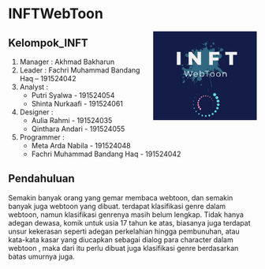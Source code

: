 # INFTWebToon

<img align="right" height="180" src="https://github.com/INFT/INFTWebToon/blob/master/LogoINFTWebToon.PNG?raw=true" />

## Kelompok_INFT

1. Manager		      : Akhmad Bakharun
2. Leader			   : Fachri Muhammad Bandang Haq – 191524042
3. Analyst		      : 
   - Putri Syalwa - 191524054
   - Shinta Nurkaafi - 191524061
4. Designer 		   : 
   - Aulia Rahmi - 191524035
   - Qinthara Andari - 191524055	
5. Programmer  		  : 
   - Meta Arda Nabila - 191524048
   - Fachri Muhammad Bandang Haq - 191524042

## Pendahuluan
Semakin banyak orang yang gemar membaca webtoon, dan semakin banyak juga webtoon yang dibuat. terdapat klasifikasi genre dalam webtoon, namun klasifikasi genrenya masih belum lengkap.  Tidak hanya adegan dewasa, komik untuk usia 17 tahun ke atas, biasanya juga terdapat unsur kekerasan seperti adegan perkelahian hingga pembunuhan, atau kata-kata kasar yang diucapkan sebagai dialog para character dalam webtoon , maka dari itu perlu dibuat juga klasifikasi 
genre berdasarkan batas umurnya juga.
